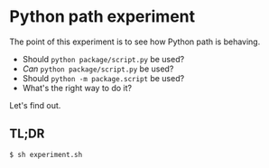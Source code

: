 Python path experiment
======================

The point of this experiment is to see how Python path is behaving.

- Should `python package/script.py` be used?
- _Can_ `python package/script.py` be used?
- Should `python -m package.script` be used?
- What's the right way to do it?

Let's find out.

TL;DR
-----

	$ sh experiment.sh

